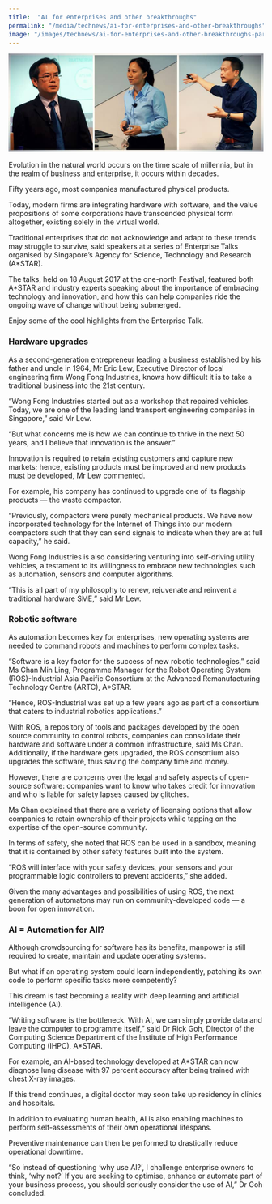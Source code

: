 ```yaml
---
title:  "AI for enterprises and other breakthroughs"
permalink: "/media/technews/ai-for-enterprises-and-other-breakthroughs"
image: "/images/technews/ai-for-enterprises-and-other-breakthroughs-part-1.png"
---
```


![AI for enterprises and other breakthroughs](/images/technews/ai-for-enterprises-and-other-breakthroughs-part-1.png)

Evolution in the natural world occurs on the time scale of millennia, but in the realm of business and enterprise, it occurs within decades.

Fifty years ago, most companies manufactured physical products.

Today, modern firms are integrating hardware with software, and the value propositions of some corporations have transcended physical form altogether, existing solely in the virtual world.

Traditional enterprises that do not acknowledge and adapt to these trends may struggle to survive, said speakers at a series of Enterprise Talks organised by Singapore’s Agency for Science, Technology and Research (A*STAR).

The talks, held on 18 August 2017 at the one-north Festival, featured both A*STAR and industry experts speaking about the importance of embracing technology and innovation, and how this can help companies ride the ongoing wave of change without being submerged.

Enjoy some of the cool highlights from the Enterprise Talk.

### **Hardware upgrades**
As a second-generation entrepreneur leading a business established by his father and uncle in 1964, Mr Eric Lew, Executive Director of local engineering firm Wong Fong Industries, knows how difficult it is to take a traditional business into the 21st century.

“Wong Fong Industries started out as a workshop that repaired vehicles. Today, we are one of the leading land transport engineering companies in Singapore,” said Mr Lew.

“But what concerns me is how we can continue to thrive in the next 50 years, and I believe that innovation is the answer.”

Innovation is required to retain existing customers and capture new markets; hence, existing products must be improved and new products must be developed, Mr Lew commented.

For example, his company has continued to upgrade one of its flagship products — the waste compactor.

“Previously, compactors were purely mechanical products. We have now incorporated technology for the Internet of Things into our modern compactors such that they can send signals to indicate when they are at full capacity,” he said.

Wong Fong Industries is also considering venturing into self-driving utility vehicles, a testament to its willingness to embrace new technologies such as automation, sensors and computer algorithms.

“This is all part of my philosophy to renew, rejuvenate and reinvent a traditional hardware SME,” said Mr Lew.

### **Robotic software**
As automation becomes key for enterprises, new operating systems are needed to command robots and machines to perform complex tasks.

“Software is a key factor for the success of new robotic technologies,” said Ms Chan Min Ling, Programme Manager for the Robot Operating System (ROS)-Industrial Asia Pacific Consortium at the Advanced Remanufacturing Technology Centre (ARTC), A*STAR.

“Hence, ROS-Industrial was set up a few years ago as part of a consortium that caters to industrial robotics applications.”

With ROS, a repository of tools and packages developed by the open source community to control robots, companies can consolidate their hardware and software under a common infrastructure, said Ms Chan. Additionally, if the hardware gets upgraded, the ROS consortium also upgrades the software, thus saving the company time and money.

However, there are concerns over the legal and safety aspects of open-source software: companies want to know who takes credit for innovation and who is liable for safety lapses caused by glitches.

Ms Chan explained that there are a variety of licensing options that allow companies to retain ownership of their projects while tapping on the expertise of the open-source community.

In terms of safety, she noted that ROS can be used in a sandbox, meaning that it is contained by other safety features built into the system.

“ROS will interface with your safety devices, your sensors and your programmable logic controllers to prevent accidents,” she added.

Given the many advantages and possibilities of using ROS, the next generation of automatons may run on community-developed code — a boon for open innovation.

### **AI = Automation for All?**
Although crowdsourcing for software has its benefits, manpower is still required to create, maintain and update operating systems.

But what if an operating system could learn independently, patching its own code to perform specific tasks more competently?

This dream is fast becoming a reality with deep learning and artificial intelligence (AI).

“Writing software is the bottleneck. With AI, we can simply provide data and leave the computer to programme itself,” said Dr Rick Goh, Director of the Computing Science Department of the Institute of High Performance Computing (IHPC), A*STAR.

For example, an AI-based technology developed at A*STAR can now diagnose lung disease with 97 percent accuracy after being trained with chest X-ray images.

If this trend continues, a digital doctor may soon take up residency in clinics and hospitals.

In addition to evaluating human health, AI is also enabling machines to perform self-assessments of their own operational lifespans.

Preventive maintenance can then be performed to drastically reduce operational downtime.

“So instead of questioning ‘why use AI?’, I challenge enterprise owners to think, ‘why not?’ If you are seeking to optimise, enhance or automate part of your business process, you should seriously consider the use of AI,” Dr Goh concluded.
